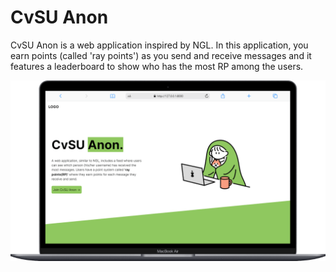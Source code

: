 # CvSU Anon

CvSU Anon is a web application inspired by NGL. In this application, you earn points (called 'ray points') as you send and receive messages and it features a leaderboard to show who has the most RP among the users.

![MACBOOK_PREVIEW](./cvsu_anon_app/static/images/macbook-prev.png)
